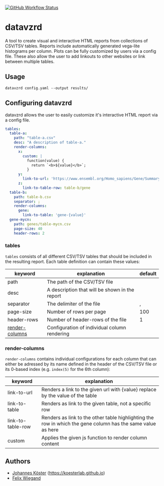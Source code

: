 [![GitHub Workflow Status](https://img.shields.io/github/workflow/status/koesterlab/datavzrd/CI)](https://github.com/koesterlab/datavzrd/actions)

# datavzrd
A tool to create visual and interactive HTML reports from collections of CSV/TSV tables. Reports include automatically generated vega-lite histograms per column. 
Plots can be fully customized by users via a config file. These also allow the user to add linkouts to other websites or link between multiple tables.

## Usage

```datavzrd config.yaml --output results/```

## Configuring datavzrd

datavzrd allows the user to easily customize it's interactive HTML report via a config file. 

```yaml
tables:
  table-a:
    path: "table-a.csv"
    desc: "A description of table-a."
    render-columns:
      x:
        custom: |
          function(value) {
            return `<b>${value}</b>`;
          }
      y:
        link-to-url: 'https://www.ensembl.org/Homo_sapiens/Gene/Summary?db=core;g={value}'
      z:
        link-to-table-row: table-b/gene
  table-b:
    path: table-b.csv
    separator: ;
    render-columns:
      gene:
        link-to-table: 'gene-{value}'
  gene-mycn:
    path: genes/table-mycn.csv
    page-size: 40
    header-rows: 2
```

### tables

`tables` consists of all different CSV/TSV tables that should be included in the resulting report. Each table definition can contain these values:

| keyword                           | explanation                                    | default |
|-----------------------------------|------------------------------------------------|---------|
| path                              | The path of the CSV/TSV file                   |         |
| desc                              | A description that will be shown in the report |         | 
| separator                         | The delimiter of the file                      | ,       |
| page-size                         | Number of rows per page                        | 100     |
| header-rows                       | Number of header-rows of the file              | 1       |
| [render-columns](#render-columns) | Configuration of individual column rendering   |         |

### render-columns 

`render-columns` contains individual configurations for each column that can either be adressed by its name defined in the header of the CSV/TSV file or its 0-based index (e.g. `index(5)` for the 6th column):

| keyword           | explanation                                                                                                 |
|-------------------|-------------------------------------------------------------------------------------------------------------|
| link-to-url       | Renders a link to the given url with {value} replace by the value of the table                              |
| link-to-table     | Renders as link to the given table, not a specific row                                                      |
| link-to-table-row | Renders as link to the other table highlighting the row in which the gene column has the same value as here |
| custom            | Applies the given js function to render column content                                                      |

## Authors

* [Johannes Köster](https://github.com/johanneskoester) (https://koesterlab.github.io)
* [Felix Wiegand](https://github.com/fxwiegand)

